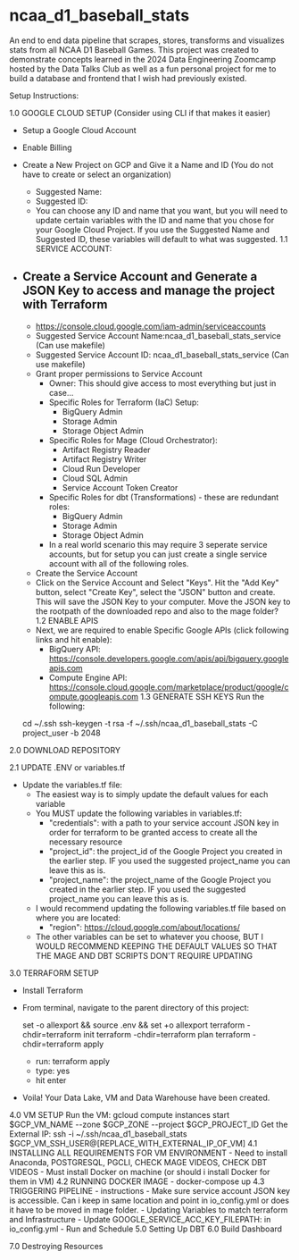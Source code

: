 # ncaa_d1_baseball_stats
An end to end data pipeline that scrapes, stores, transforms and visualizes stats from all NCAA D1 Baseball Games. This project was created to demonstrate concepts learned in the 2024 Data Engineering Zoomcamp hosted by the Data Talks Club as well as a fun personal project for me to build a database and frontend that I wish had previously existed.



Setup Instructions:

1.0 GOOGLE CLOUD SETUP (Consider using CLI if that makes it easier)

- Setup a Google Cloud Account
- Enable Billing
- Create a New Project on GCP and Give it a Name and ID (You do not have to create or select an organization)
    - Suggested Name:
    - Suggested ID:
    - You can choose any ID and name that you want, but you will need to update certain variables with the ID and name that you chose for your Google Cloud Project. If you use the Suggested Name and Suggested ID, these variables will default to what was suggested.
1.1 SERVICE ACCOUNT:
- Create a Service Account and Generate a JSON Key to access and manage the project with Terraform
    - 
    - https://console.cloud.google.com/iam-admin/serviceaccounts
    - Suggested Service Account Name:ncaa_d1_baseball_stats_service (Can use makefile)
    - Suggested Service Account ID: ncaa_d1_baseball_stats_service (Can use makefile)
    - Grant proper permissions to Service Account
        - Owner: This should give access to most everything but just in case...
        - Specific Roles for Terraform (IaC) Setup:
            - BigQuery Admin
            - Storage Admin
            - Storage Object Admin
        - Specific Roles for Mage (Cloud Orchestrator):
            - Artifact Registry Reader
            - Artifact Registry Writer
            - Cloud Run Developer
            - Cloud SQL Admin
            - Service Account Token Creator
        - Specific Roles for dbt (Transformations) - these are redundant roles:
            - BigQuery Admin
            - Storage Admin
            - Storage Object Admin
        - In a real world scenario this may require 3 seperate service accounts, but for 
        setup you can just create a single service account with all of the following 
        roles.
    - Create the Service Account
    - Click on the Service Account and Select "Keys". Hit the "Add Key" button, select "Create Key", select the "JSON" button and create. This will save the JSON Key to your computer. Move the JSON key to the rootpath of the downloaded repo and also to the mage folder?
1.2 ENABLE APIS
    - Next, we are required to enable Specific Google APIs (click following links and hit enable):
        - BigQuery API: https://console.developers.google.com/apis/api/bigquery.googleapis.com
        - Compute Engine API: https://console.cloud.google.com/marketplace/product/google/compute.googleapis.com
1.3 GENERATE SSH KEYS
    Run the following:
    
    cd ~/.ssh
    ssh-keygen -t rsa -f ~/.ssh/ncaa_d1_baseball_stats -C project_user -b 2048

2.0 DOWNLOAD REPOSITORY

2.1 UPDATE .ENV or variables.tf
- Update the variables.tf file:
    - The easiest way is to simply update the default values for each variable
    - You MUST update the following variables in variables.tf:
        - "credentials": with a path to your service account  JSON key in order for terraform to be granted access to create all the necessary resource
        - "project_id": the project_id of the Google Project you created in the earlier step. IF you used the suggested project_name you can leave this as is.
        - "project_name": the project_name of the Google Project you created in the earlier step. IF you used the suggested project_name you can leave this as is.
    - I would recommend updating the following variables.tf file based on where you are located:
        - "region": https://cloud.google.com/about/locations/
    - The other variables can be set to whatever you choose, BUT I WOULD RECOMMEND KEEPING THE DEFAULT VALUES SO THAT THE MAGE AND DBT SCRIPTS DON'T REQUIRE UPDATING

3.0 TERRAFORM SETUP 
- Install Terraform
- From terminal, navigate to the parent directory of this project:
    
    set -o allexport && source .env && set +o allexport
    terraform -chdir=terraform init
    terraform -chdir=terraform plan
    terraform -chdir=terraform apply

    - run: terraform apply
    - type: yes
    - hit enter
- Voila! Your Data Lake, VM and Data Warehouse have been created.


4.0 VM SETUP
    Run the VM:
        gcloud compute instances start $GCP_VM_NAME --zone $GCP_ZONE --project $GCP_PROJECT_ID
    Get the External IP:
        ssh -i ~/.ssh/ncaa_d1_baseball_stats $GCP_VM_SSH_USER@[REPLACE_WITH_EXTERNAL_IP_OF_VM]
4.1 INSTALLING ALL REQUIREMENTS FOR VM ENVIRONMENT
    - Need to install Anaconda, POSTGRESQL, PGCLI, CHECK MAGE VIDEOS, CHECK DBT VIDEOS
    - Must install Docker on machine (or should i install Docker for them in VM)
4.2 RUNNING DOCKER IMAGE 
    - docker-compose up
4.3 TRIGGERING PIPELINE
    - instructions
        - Make sure service account JSON key is accessible. Can i keep in same location and point in io_config.yml or does it have to be moved in mage folder.
        - Updating Variables to match terraform and Infrastructure
        - Update  GOOGLE_SERVICE_ACC_KEY_FILEPATH: in io_config.yml
        - Run and Schedule
5.0 Setting Up DBT 
6.0 Build Dashboard

7.0 Destroying Resources